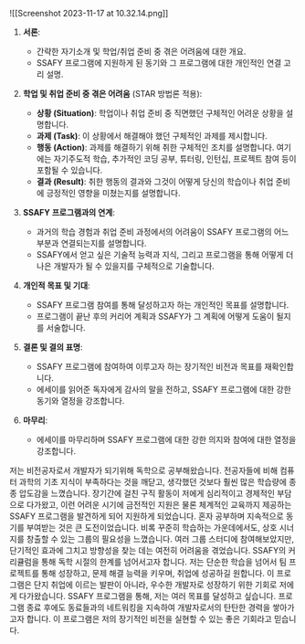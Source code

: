 ![[Screenshot 2023-11-17 at 10.32.14.png]]
1. **서론**:
   - 간략한 자기소개 및 학업/취업 준비 중 겪은 어려움에 대한 개요.
   - SSAFY 프로그램에 지원하게 된 동기와 그 프로그램에 대한 개인적인 연결 고리 설명.

2. **학업 및 취업 준비 중 겪은 어려움** (STAR 방법론 적용):
   - **상황 (Situation)**: 학업이나 취업 준비 중 직면했던 구체적인 어려운 상황을 설명합니다.
   - **과제 (Task)**: 이 상황에서 해결해야 했던 구체적인 과제를 제시합니다.
   - **행동 (Action)**: 과제를 해결하기 위해 취한 구체적인 조치를 설명합니다. 여기에는 자기주도적 학습, 추가적인 코딩 공부, 튜터링, 인턴십, 프로젝트 참여 등이 포함될 수 있습니다.
   - **결과 (Result)**: 취한 행동의 결과와 그것이 어떻게 당신의 학습이나 취업 준비에 긍정적인 영향을 미쳤는지를 설명합니다.

3. **SSAFY 프로그램과의 연계**:
   - 과거의 학습 경험과 취업 준비 과정에서의 어려움이 SSAFY 프로그램의 어느 부분과 연결되는지를 설명합니다.
   - SSAFY에서 얻고 싶은 기술적 능력과 지식, 그리고 프로그램을 통해 어떻게 더 나은 개발자가 될 수 있을지를 구체적으로 기술합니다.

4. **개인적 목표 및 기대**:
   - SSAFY 프로그램 참여를 통해 달성하고자 하는 개인적인 목표를 설명합니다.
   - 프로그램이 끝난 후의 커리어 계획과 SSAFY가 그 계획에 어떻게 도움이 될지를 서술합니다.

5. **결론 및 결의 표명**:
   - SSAFY 프로그램에 참여하여 이루고자 하는 장기적인 비전과 목표를 재확인합니다.
   - 에세이를 읽어준 독자에게 감사의 말을 전하고, SSAFY 프로그램에 대한 강한 동기와 열정을 강조합니다.

1. **마무리**:
   - 에세이를 마무리하며 SSAFY 프로그램에 대한 강한 의지와 참여에 대한 열정을 강조합니다.


저는 비전공자로서 개발자가 되기위해 독학으로 공부해왔습니다. 전공자들에 비해 컴퓨터 과학의 기초 지식이 부족하다는 것을 깨닫고, 생각했던 것보다 훨씬 많은 학습량에 종종 압도감을 느꼈습니다. 장기간에 걸친 구직 활동이 저에게 심리적이고 경제적인 부담으로 다가왔고, 이런 어려운 시기에 금전적인 지원은 물론 체계적인 교육까지 제공하는 SSAFY 프로그램을 발견하게 되어 지원하게 되었습니다.
혼자 공부하며 지속적으로 동기를 부여받는 것은 큰 도전이었습니다. 비록 꾸준히 학습하는 가운데에서도, 상호 시너지를 창출할 수 있는 그룹의 필요성을 느꼈습니다. 여러 그룹 스터디에 참여해보았지만, 단기적인 효과에 그치고 방향성을 찾는 데는 여전히 어려움을 겪었습니다.
SSAFY의 커리큘럼을 통해 독학 시절의 한계를 넘어서고자 합니다. 저는 단순한 학습을 넘어서 팀 프로젝트를 통해 성장하고, 문제 해결 능력을 키우며, 취업에 성공하길 원합니다. 이 프로그램은 단지 취업에 이르는 발판이 아니라, 우수한 개발자로 성장하기 위한 기회로 저에게 다가왔습니다.
SSAFY 프로그램을 통해, 저는 여러 목표를 달성하고 싶습니다. 프로그램 종료 후에도 동료들과의 네트워킹을 지속하여 개발자로서의 탄탄한 경력을 쌓아가고자 합니다. 이 프로그램은 저의 장기적인 비전을 실현할 수 있는 좋은 기회라고 믿습니다.

